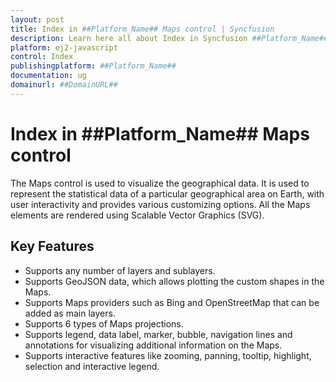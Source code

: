 ```yaml
---
layout: post
title: Index in ##Platform_Name## Maps control | Syncfusion
description: Learn here all about Index in Syncfusion ##Platform_Name## Maps control of Syncfusion Essential JS 2 and more.
platform: ej2-javascript
control: Index 
publishingplatform: ##Platform_Name##
documentation: ug
domainurl: ##DomainURL##
---
```



# Index in ##Platform_Name## Maps control

The Maps control is used to visualize the geographical data. It is used to represent the statistical data of a particular geographical area on Earth, with user interactivity and provides various customizing options. All the Maps elements are rendered using Scalable Vector Graphics (SVG).

## Key Features

* Supports any number of layers and sublayers.
* Supports GeoJSON data, which allows plotting the custom shapes in the Maps.
* Supports Maps providers such as Bing and OpenStreetMap that can be added as main layers.
* Supports 6 types of Maps projections.
* Supports legend, data label, marker, bubble, navigation lines and annotations for visualizing additional information on the Maps.
* Supports interactive features like zooming, panning, tooltip, highlight, selection and interactive legend.